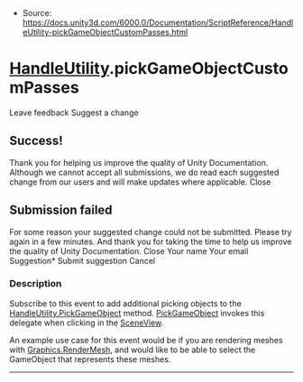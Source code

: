 * Source: https://docs.unity3d.com/6000.0/Documentation/ScriptReference/HandleUtility-pickGameObjectCustomPasses.html

#  [HandleUtility](https://docs.unity3d.com/6000.0/Documentation/ScriptReference/HandleUtility.html).pickGameObjectCustomPasses
Leave feedback
Suggest a change
## Success!
Thank you for helping us improve the quality of Unity Documentation. Although we cannot accept all submissions, we do read each suggested change from our users and will make updates where applicable.
Close
## Submission failed
For some reason your suggested change could not be submitted. Please <a>try again</a> in a few minutes. And thank you for taking the time to help us improve the quality of Unity Documentation.
Close
Your name Your email Suggestion* Submit suggestion
Cancel
### Description
Subscribe to this event to add additional picking objects to the [HandleUtility.PickGameObject](https://docs.unity3d.com/6000.0/Documentation/ScriptReference/HandleUtility.PickGameObject.html) method.
[PickGameObject](https://docs.unity3d.com/6000.0/Documentation/ScriptReference/HandleUtility.PickGameObject.html) invokes this delegate when clicking in the [SceneView](https://docs.unity3d.com/6000.0/Documentation/ScriptReference/SceneView.html).  
  
An example use case for this event would be if you are rendering meshes with [Graphics.RenderMesh](https://docs.unity3d.com/6000.0/Documentation/ScriptReference/Graphics.RenderMesh.html), and would like to be able to select the GameObject that represents these meshes.
* * *
